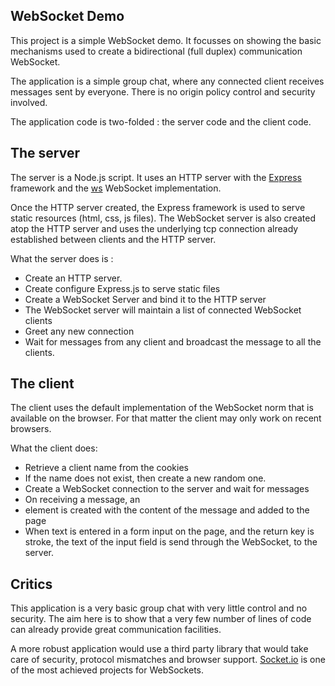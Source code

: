 ## WebSocket Demo

This project is a simple WebSocket demo. It focusses on showing the basic mechanisms used to create a bidirectional (full duplex) communication WebSocket.

The application is a simple group chat, where any connected client receives messages sent by everyone. There is no origin policy control and security involved.

The application code is two-folded : the server code and the client code.


## The server

The server is a Node.js script. It uses an HTTP server with the [Express](http://expressjs.com/) framework and the [ws](https://einaros.github.io/ws/) WebSocket implementation.

Once the HTTP server created, the Express framework is used to serve static resources (html, css, js files). The WebSocket server is also created atop the HTTP server and uses the underlying tcp connection already established between clients and the HTTP server.

What the server does is :
- Create an HTTP server.
- Create configure Express.js to serve static files
- Create a WebSocket Server and bind it to the HTTP server
- The WebSocket server will maintain a list of connected  WebSocket clients
- Greet any new connection
- Wait for messages from any client and broadcast the message to all the clients.


## The client

The client uses the default implementation of the WebSocket norm that is available on the browser. For that matter the client may only work on recent browsers.

What the client does:
- Retrieve a client name from the cookies
- If the name does not exist, then create a new random one.
- Create a WebSocket connection to the server and wait for messages
- On receiving a message, an <li> element is created with the content of the message and added to the page
- When text is entered in a form input on the page, and the return key is stroke, the text of the input field is send through the WebSocket, to the server.


## Critics

This application is a very basic group chat with very little control and no security. The aim here is to show that a very few number of lines of code can already provide great communication facilities.

A more robust application would use a third party library that would take care of security, protocol mismatches and browser support. [Socket.io](http:socket.io) is one of the most achieved projects for WebSockets.
